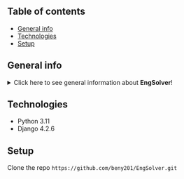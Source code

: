 ## Table of contents

* [General info](#general-info)
* [Technologies](#technologies)
* [Setup](#setup)

## General info

<details>
<summary>Click here to see general information about <b>EngSolver</b>!</summary>
<b>Engsolver</b> is a project aimed at solving various engineering problems. Writen with help of Django and Bootstrap. All modules provide the ability to save, remove, and view results later if the user is logged in.

<p><br>The <b>"Dashboard"</b> module provides an overview and detailed data for all saved calculations.

<p><br>The <b>"Distance Checker"</b> module assesses the minimum distance to the edge of structural connections and presents the results graphically. It takes into account factors such as the type of bolts and the thickness of the plate in the connection, verifying whether there is sufficient space for on-site installation. Logged-in users can save or export results to PDF.

<p><br>The <b>"Bars calculation"</b> is a module that helps calculate and estimate the lightest SHS (Hollow square
cross-section) with limitations on deflection for various forces and markets.
</p>

<p><br>The <b>"Gate calculation"</b> module (future development) will help calculate and estimate the lightest section with limitations on deflection for gates and windows in walls.
</p>
</details>

## Technologies

<ul>
<li>Python 3.11</li>
<li>Django 4.2.6</li>
</ul>

## Setup

Clone the repo
```https://github.com/beny201/EngSolver.git```<br/>
